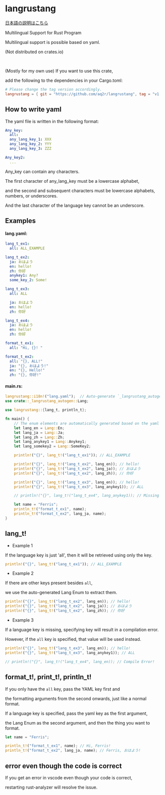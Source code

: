# langrustang

[日本語の説明はこちら](./README_ja.md)

Multilingual Support for Rust Program

Multilingual support is possible based on yaml.

(Not distributed on crates.io)

<br>

(Mostly for my own use) If you want to use this crate, 

add the following to the dependencies in your Cargo.toml:

```toml
# Please change the tag version accordingly.
langrustang = { git = "https://github.com/aq2r/langrustang", tag = "v1.1.3" }
```

## How to write yaml

The yaml file is written in the following format:

```yaml
Any_key:
  all:
  any_lang_key_1: XXX
  any_lang_key_2: YYY
  any_lang_key_3: ZZZ

Any_key2:
  ...
```

Any_key can contain any characters.

The first character of any_lang_key must be a lowercase alphabet,

and the second and subsequent characters must be lowercase alphabets, numbers, or underscores.

And the last character of the language key cannot be an underscore.

## Examples

#### lang.yaml:
```yaml
lang_t_ex1:
  all: ALL_EXAMPLE

lang_t_ex2:
  ja: おはよう
  en: hello!
  zh: 你好
  anykey1: Any?
  some_key_2: Some!

lang_t_ex3:
  all: ALL

  ja: おはよう
  en: hello!
  zh: 你好

lang_t_ex4:
  ja: おはよう
  en: hello!
  zh: 你好

format_t_ex1:
  all: "Hi, {}! "

format_t_ex2:
  all: "{}, ALL!"
  ja: "{}, おはよう!"
  en: "{}, Hello!"
  zh: "{}, 你好!"
```

#### main.rs:
```rust
langrustang::i18n!("lang.yaml");  // Auto-generate `_langrustang_autogen::Lang`
use crate::_langrustang_autogen::Lang;

use langrustang::{lang_t, println_t};

fn main() {
    // The enum elements are automatically generated based on the yaml keys.
    let lang_en = Lang::En;
    let lang_ja = Lang::Ja;
    let lang_zh = Lang::Zh;
    let lang_anykey1 = Lang::Anykey1;
    let lang_somekey2 = Lang::SomeKey2;

    println!("{}", lang_t!("lang_t_ex1")); // ALL_EXAMPLE

    println!("{}", lang_t!("lang_t_ex2", lang_en)); // hello!
    println!("{}", lang_t!("lang_t_ex2", lang_ja)); // おはよう
    println!("{}", lang_t!("lang_t_ex2", lang_zh)); // 你好

    println!("{}", lang_t!("lang_t_ex3", lang_en)); // hello!
    println!("{}", lang_t!("lang_t_ex3", lang_anykey1)); // ALL

    // println!("{}", lang_t!("lang_t_ex4", lang_anykey1)); // Missing language key: ["any_key1", "some_key_2"]

    let name = "Ferris";
    println_t!("format_t_ex1", name);
    println_t!("format_t_ex2", lang_ja, name);
}
```

## lang_t!

- Example 1

If the language key is just 'all', then it will be retrieved using only the key.

```rust
println!("{}", lang_t!("lang_t_ex1")); // ALL_EXAMPLE
```

- Example 2

If there are other keys present besides `all`,

we use the auto-generated Lang Enum to extract them.

```rust
println!("{}", lang_t!("lang_t_ex2", lang_en)); // hello!
println!("{}", lang_t!("lang_t_ex2", lang_ja)); // おはよう
println!("{}", lang_t!("lang_t_ex2", lang_zh)); // 你好
```

- Example 3

If a language key is missing, specifying key will result in a compilation error.

However, if the `all` key is specified, that value will be used instead.

```rust
println!("{}", lang_t!("lang_t_ex3", lang_en)); // hello!
println!("{}", lang_t!("lang_t_ex3", lang_anykey1)); // ALL

// println!("{}", lang_t!("lang_t_ex4", lang_en)); // Compile Error!
```

## format_t!, print_t!, println_t!

If you only have the `all` key, pass the YAML key first and

the formatting arguments from the second onwards, just like a normal format.

If a language key is specified, pass the yaml key as the first argument,

the Lang Enum as the second argument, and then the thing you want to format.

```rust
let name = "Ferris";

println_t!("format_t_ex1", name); // Hi, Ferris!
println_t!("format_t_ex2", lang_ja, name); // Ferris, おはよう!
```

## error even though the code is correct

If you get an error in vscode even though your code is correct,

restarting rust-analyzer will resolve the issue.